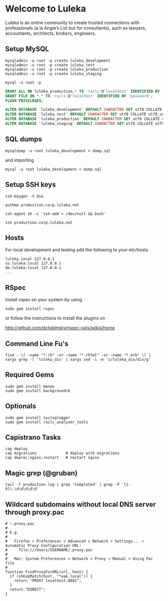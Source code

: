 # Welcome to Luleka

Luleka is an online community to create trusted connections with professionals (a la Angie’s List but for consultants), such as lawyers, accountants, architects, brokers, engineers.

## Setup MySQL

```
mysqladmin -u root -p create luleka_development
mysqladmin -u root -p create luleka_test
mysqladmin -u root -p create luleka_production
mysqladmin -u root -p create luleka_staging

mysql -u root -p
```

``` SQL
GRANT ALL ON luleka_production.* TO 'rails'@'localhost' IDENTIFIED BY 'password';
GRANT FILE ON *.* TO 'rails'@'localhost' IDENTIFIED BY 'password'; 
FLUSH PRIVILEGES; 

ALTER DATABASE `luleka_development` DEFAULT CHARACTER SET utf8 COLLATE utf8_unicode_ci;
ALTER DATABASE `luleka_test` DEFAULT CHARACTER SET utf8 COLLATE utf8_unicode_ci;
ALTER DATABASE `luleka_production` DEFAULT CHARACTER SET utf8 COLLATE utf8_unicode_ci;
ALTER DATABASE `luleka_staging` DEFAULT CHARACTER SET utf8 COLLATE utf8_unicode_ci;
```

## SQL dumps

    mysqldump -u root luleka_development > dump.sql

and importing

    mysql -u root luleka_development < dump.sql 

## Setup SSH keys

    ssh-keygen -t dsa

    authme production.corp.luleka.net

    ssh-agent sh -c 'ssh-add < /dev/null && bash'

    ssh production.corp.luleka.net

## Hosts

For local development and testing add the following to your etc/hosts

    luleka.local 127.0.0.1
    us.luleka.local 127.0.0.1
    de.luleka.local 127.0.0.1
    ...

## RSpec

Install rspec on your system by using

    sudo gem install rspec

or follow the instructions to install the plugins on 

http://github.com/dchelimsky/rspec-rails/wikis/home


## Command Line Fu's

    find . \( -name "*.rb" -or -name "*.rhtml" -or -name "*.erb" \) | xargs grep -l 'luleka_div' | xargs sed -i -e 's/luleka_div/div/g'

## Required Gems

    sudo gem install money
    sudo gem install backgroundrb

## Optionals

    sudo gem install sysloglogger
    sudo gem install rails_analyzer_tools

## Capistrano Tasks

    cap deploy
    cap migrations             # deploy with migrations
    cap deprec:nginx:restart   # restart nginx


## Magic grep (@gruban)

    tail -f production.log | grep 'Completed' | grep -P '[1-9]\.\d\d\d\d\d'


## Wildcard subdomains without local DNS server through proxy.pac

```
# ~.proxy.pac
#
# E.g.
#
#   Firefox > Preferences > Advanced > Network > Settings... > Automatic Proxy Configuration URL:
#     file:///Users/USERNAME/.proxy.pac
#  
#   Mac: System Preferences > Network > Proxy > Manual > Using Pac file
#
function FindProxyForURL(url, host) {
  if (shExpMatch(host, "*wak.local")) {
    return "PROXY localhost:8081";
  }
  return "DIRECT";
}

```